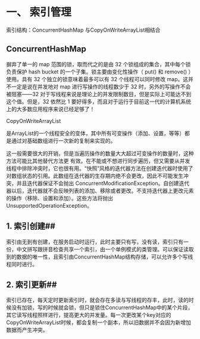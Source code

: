 # 一、 索引管理

索引结构：ConcurrentHashMap 与CopyOnWriteArrayList相结合

 

## ConcurrentHashMap 

摒弃了单一的 map 范围的锁，取而代之的是由 32 个锁组成的集合，其中每个锁负责保护 hash bucket 的一个子集。锁主要由变化性操作（ put() 和 remove() ）使用。具有 32 个独立的锁意味着最多可以有 32 个线程可以同时修改 map。这并不一定是说在并发地对 map 进行写操作的线程数少于 32 时，另外的写操作不会被阻塞――32 对于写线程来说是理论上的并发限制数目，但是实际上可能达不到这个值。但是，32 依然比 1 要好得多，而且对于运行于目前这一代的计算机系统上的大多数应用程序来说已经足够了！

CopyOnWriteArrayList

 是ArrayList的一个线程安全的变体，其中所有可变操作（添加、设置，等等）都是通过对基础数组进行一次新的复制来实现的。 

这一般需要很大的开销，但是当遍历操作的数量大大超过可变操作的数量时，这种方法可能比其他替代方法更 有效。在不能或不想进行同步遍历，但又需要从并发线程中排除冲突时，它也很有用。“快照”风格的迭代器方法在创建迭代器时使用了对数组状态的引用。此数组在迭代器的生存期内绝不会更改，因此不可能发生冲突，并且迭代器保证不会抛出 ConcurrentModificationException。自创建迭代器以后，迭代器就不会反映列表的添加、移除或者更改。不支持迭代器上更改元素的操作（移除、设置和添加）。这些方法将抛出 UnsupportedOperationException。 

 

## 1. 索引创建##

索引由无到有创建，在服务启动时运行，此时主要只有写，没有读，索引只有一份，中文拼写跟拼音检查共享一个索引，由一个单例模式的类管理。可以保证读取到的数据的唯一性，且索引由ConcurrentHashMap结构存储，可以允许多个写线程同时进行。

 

## 2. 索引更新##

索引已存在，每天定时更新索引时，就会存在多读与写线程的存丰，此时，读的时候没有加锁，写的时候就会锁，但只是锁住ConcurrentHashMap中的某个片段，其它读写线程照样进行，提高更大的并发量。每一次更改某个key对应的CopyOnWriteArrayList时候，都会复制一个副本，所以旧数据并不会因为新增加数据而产生冲突。
